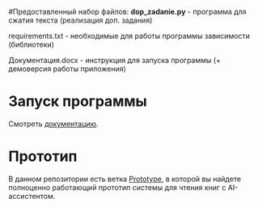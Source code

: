 #Предоставленный набор файлов:
**dop_zadanie.py** - программа для сжатия текста (реализация доп. задания)  

requirements.txt - необходимые для работы программы зависимости (библиотеки)  

Документация.docx - инструкция для запуска программы (+ демоверсия работы приложения)

# Запуск программы
Смотреть <a href="https://github.com/Samurai002/sirius/blob/main/%D0%94%D0%BE%D0%BA%D1%83%D0%BC%D0%B5%D0%BD%D1%82%D0%B0%D1%86%D0%B8%D1%8F.docx">документацию</a>.

# Прототип
В данном репозитории есть ветка <a href="https://github.com/Samurai002/sirius/tree/Prototype">Prototype</a>, в которой вы найдете полноценно работающий прототип системы для чтения книг с AI-ассистентом.
